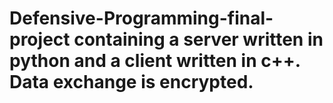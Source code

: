 # Defensive-Programming-final-project containing a server written in python and a client written in c++. Data exchange is encrypted.
